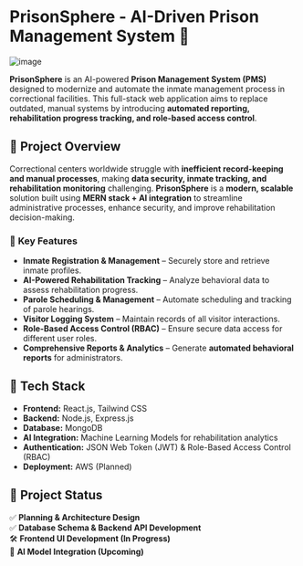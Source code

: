 # PrisonSphere - AI-Driven Prison Management System 🚀
![image](https://github.com/user-attachments/assets/1dc045de-216c-46d1-906b-f2f6df443549)


**PrisonSphere** is an AI-powered **Prison Management System (PMS)** designed to modernize and automate the inmate management process in correctional facilities. This full-stack web application aims to replace outdated, manual systems by introducing **automated reporting, rehabilitation progress tracking, and role-based access control**.

## 📌 Project Overview  
Correctional centers worldwide struggle with **inefficient record-keeping and manual processes**, making **data security, inmate tracking, and rehabilitation monitoring** challenging. **PrisonSphere** is a **modern, scalable** solution built using **MERN stack + AI integration** to streamline administrative processes, enhance security, and improve rehabilitation decision-making.

### 🎯 **Key Features**
- **Inmate Registration & Management** – Securely store and retrieve inmate profiles.
- **AI-Powered Rehabilitation Tracking** – Analyze behavioral data to assess rehabilitation progress.
- **Parole Scheduling & Management** – Automate scheduling and tracking of parole hearings.
- **Visitor Logging System** – Maintain records of all visitor interactions.
- **Role-Based Access Control (RBAC)** – Ensure secure data access for different user roles.
- **Comprehensive Reports & Analytics** – Generate **automated behavioral reports** for administrators.

## 🔧 **Tech Stack**
- **Frontend:** React.js, Tailwind CSS
- **Backend:** Node.js, Express.js
- **Database:** MongoDB
- **AI Integration:** Machine Learning Models for rehabilitation analytics
- **Authentication:** JSON Web Token (JWT) & Role-Based Access Control (RBAC)
- **Deployment:** AWS (Planned)

## 📌 **Project Status**
✅ **Planning & Architecture Design**  
✅ **Database Schema & Backend API Development**  
🛠 **Frontend UI Development (In Progress)**  
🚀 **AI Model Integration (Upcoming)**  
